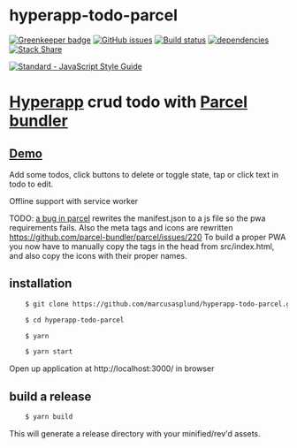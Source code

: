 # hyperapp-todo-parcel

[![Greenkeeper badge](https://badges.greenkeeper.io/marcusasplund/hyperapp-todo-parcel.svg)](https://greenkeeper.io/)
[![GitHub issues](https://img.shields.io/github/issues/marcusasplund/hyperapp-todo-parcel.svg)](https://github.com/marcusasplund/hyperapp-todo-parcel/issues)
[![Build status](https://travis-ci.org/marcusasplund/hyperapp-todo-parcel.svg?branch=master)](https://travis-ci.org/marcusasplund/hyperapp-todo-parcel)
[![dependencies](https://david-dm.org/marcusasplund/hyperapp-todo-parcel.svg)](https://david-dm.org/marcusasplund/hyperapp-todo-parcel)
[![Stack Share](http://img.shields.io/badge/tech-stack-0690fa.svg?style=flat)](http://stackshare.io/marcusasplund/hyperapp-todo-parcel)

[![Standard - JavaScript Style Guide](https://cdn.rawgit.com/feross/standard/master/badge.svg)](https://github.com/feross/standard)

# [Hyperapp](https://github.com/hyperapp/hyperapp) crud todo with [Parcel bundler](https://github.com/parcel-bundler/parcel)

## [Demo](https://pap.as/hyperapp/todoparcel/)

Add some todos, click buttons to delete or toggle state, tap or click text in todo to edit.

Offline support with service worker

TODO: [a bug in parcel](https://github.com/parcel-bundler/parcel/issues/235) rewrites the manifest.json to a js file so the pwa requirements fails. Also the meta tags and icons are rewritten https://github.com/parcel-bundler/parcel/issues/220
To build a proper PWA you now have to manually copy the <meta> tags in the head from src/index.html, and also copy the icons with their proper names. 

## installation

````bash
    $ git clone https://github.com/marcusasplund/hyperapp-todo-parcel.git

    $ cd hyperapp-todo-parcel

    $ yarn

    $ yarn start
````

Open up application at http://localhost:3000/ in browser

## build a release

````bash
    $ yarn build

````
This will generate a release directory with your minified/rev'd assets.
